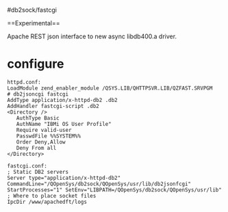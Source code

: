#db2sock/fastcgi

==Experimental==

Apache REST json interface to new async libdb400.a driver. 

# configure

```
httpd.conf:
LoadModule zend_enabler_module /QSYS.LIB/QHTTPSVR.LIB/QZFAST.SRVPGM
# db2jsoncgi fastcgi
AddType application/x-httpd-db2 .db2
AddHandler fastcgi-script .db2
<Directory />       
   AuthType Basic
   AuthName "IBMi OS User Profile"
   Require valid-user
   PasswdFile %%SYSTEM%%
   Order Deny,Allow 
   Deny From all     
</Directory>

fastcgi.conf:
; Static DB2 servers
Server type="application/x-httpd-db2" CommandLine="/QOpenSys/db2sock/QOpenSys/usr/lib/db2jsonfcgi" StartProcesses="1" SetEnv="LIBPATH=/QOpenSys/db2sock/QOpenSys/usr/lib"
; Where to place socket files
IpcDir /www/apachedft/logs
```



